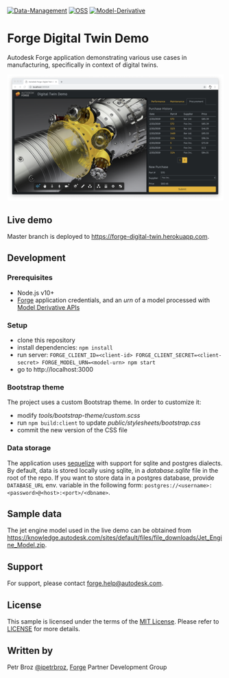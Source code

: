 [![Data-Management](https://img.shields.io/badge/Data%20Management-v1-green.svg)](http://autodesk-forge.github.io)
[![OSS](https://img.shields.io/badge/OSS-v2-green.svg)](http://autodesk-forge.github.io)
[![Model-Derivative](https://img.shields.io/badge/Model%20Derivative-v2-green.svg)](http://autodesk-forge.github.io)

# Forge Digital Twin Demo

Autodesk Forge application demonstrating various use cases in manufacturing, specifically in context of digital twins.

![Screenshot](docs/screenshots/2019-02-20.png)

## Live demo

Master branch is deployed to https://forge-digital-twin.herokuapp.com.

## Development

### Prerequisites

- Node.js v10+
- [Forge](https://forge.autodesk.com) application credentials,
  and an _urn_ of a model processed with [Model Derivative APIs](https://forge.autodesk.com/en/docs/model-derivative/v2)

### Setup

- clone this repository
- install dependencies: `npm install`
- run server: `FORGE_CLIENT_ID=<client-id> FORGE_CLIENT_SECRET=<client-secret> FORGE_MODEL_URN=<model-urn> npm start`
- go to http://localhost:3000

### Bootstrap theme

The project uses a custom Bootstrap theme. In order to customize it:

- modify _tools/bootstrap-theme/custom.scss_
- run `npm build:client` to update _public/stylesheets/bootstrap.css_
- commit the new version of the CSS file

### Data storage

The application uses [sequelize](http://docs.sequelizejs.com/) with support for
sqlite and postgres dialects. By default, data is stored locally using sqlite,
in a _database.sqlite_ file in the root of the repo. If you want to store data in a postgres database,
provide `DATABASE_URL` env. variable in the following form: `postgres://<username>:<password>@<host>:<port>/<dbname>`.

## Sample data

The jet engine model used in the live demo can be obtained
from https://knowledge.autodesk.com/sites/default/files/file_downloads/Jet_Engine_Model.zip.

## Support

For support, please contact forge.help@autodesk.com.

## License

This sample is licensed under the terms of the [MIT License](https://tldrlegal.com/license/mit-license).
Please refer to [LICENSE](LICENSE) for more details.

## Written by

Petr Broz [@ipetrbroz](https://twitter.com/ipetrbroz), [Forge](http://forge.autodesk.com) Partner Development Group